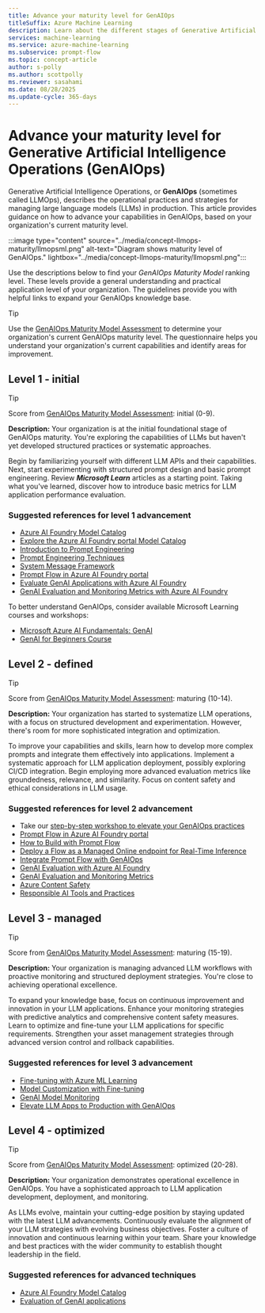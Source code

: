 ```yaml
---
title: Advance your maturity level for GenAIOps
titleSuffix: Azure Machine Learning
description: Learn about the different stages of Generative Artificial Intelligence Operations (GenAIOps) and how to advance your organization's capabilities.
services: machine-learning
ms.service: azure-machine-learning
ms.subservice: prompt-flow
ms.topic: concept-article
author: s-polly
ms.author: scottpolly
ms.reviewer: sasahami
ms.date: 08/28/2025
ms.update-cycle: 365-days
---
```


# Advance your maturity level for Generative Artificial Intelligence Operations (GenAIOps)

Generative Artificial Intelligence Operations, or **GenAIOps** (sometimes called LLMOps), describes the operational practices and strategies for managing large language models (LLMs) in production. This article provides guidance on how to advance your capabilities in GenAIOps, based on your organization's current maturity level.

:::image type="content" source="../media/concept-llmops-maturity/llmopsml.png" alt-text="Diagram shows maturity level of GenAIOps." lightbox="../media/concept-llmops-maturity/llmopsml.png":::

Use the descriptions below to find your *GenAIOps Maturity Model* ranking level. These levels provide a general understanding and practical application level of your organization. The guidelines provide you with helpful links to expand your GenAIOps knowledge base.  

> [!TIP]
> Use the [GenAIOps Maturity Model Assessment](/assessments/e14e1e9f-d339-4d7e-b2bb-24f056cf08b6/) to determine your organization's current GenAIOps maturity level. The questionnaire helps you understand your organization's current capabilities and identify areas for improvement. 

## <a name="level1"></a>Level 1 - initial

> [!TIP]
> Score from [GenAIOps Maturity Model Assessment](/assessments/e14e1e9f-d339-4d7e-b2bb-24f056cf08b6/): initial (0-9).

**Description:** Your organization is at the initial foundational stage of GenAIOps maturity. You're exploring the capabilities of LLMs but haven't yet developed structured practices or systematic approaches.

Begin by familiarizing yourself with different LLM APIs and their capabilities. Next, start experimenting with structured prompt design and basic prompt engineering. Review ***Microsoft Learn*** articles as a starting point. Taking what you've learned, discover how to introduce basic metrics for LLM application performance evaluation.

### Suggested references for level 1 advancement

- [Azure AI Foundry Model Catalog](/azure/ai-studio/how-to/model-catalog)
- [Explore the Azure AI Foundry portal Model Catalog](https://www.youtube.com/watch?v=GS5ZIiNqcEY)
- [Introduction to Prompt Engineering](/azure/ai-services/openai/concepts/prompt-engineering)
- [Prompt Engineering Techniques](/azure/ai-services/openai/concepts/advanced-prompt-engineering?pivots=programming-language-chat-completions)
- [System Message Framework](/azure/ai-services/openai/concepts/system-message)
- [Prompt Flow in Azure AI Foundry portal](/azure/ai-studio/how-to/prompt-flow)
- [Evaluate GenAI Applications with Azure AI Foundry](/azure/ai-studio/concepts/evaluation-approach-gen-ai)
- [GenAI Evaluation and Monitoring Metrics with Azure AI Foundry](/azure/ai-studio/concepts/evaluation-metrics-built-in)

To better understand GenAIOps, consider available Microsoft Learning courses and workshops:
- [Microsoft Azure AI Fundamentals: GenAI](/training/paths/introduction-generative-ai/)
- [GenAI for Beginners Course](https://techcommunity.microsoft.com/t5/educator-developer-blog/generative-ai-for-beginners-a-12-lesson-course/ba-p/3968583)

## <a name="level2"></a> Level 2 - defined

> [!TIP]
> Score from [GenAIOps Maturity Model Assessment](/assessments/e14e1e9f-d339-4d7e-b2bb-24f056cf08b6/): maturing (10-14).

**Description:** Your organization has started to systematize LLM operations, with a focus on structured development and experimentation. However, there's room for more sophisticated integration and optimization.

To improve your capabilities and skills, learn how to develop more complex prompts and integrate them effectively into applications. Implement a systematic approach for LLM application deployment, possibly exploring CI/CD integration. Begin employing more advanced evaluation metrics like groundedness, relevance, and similarity. Focus on content safety and ethical considerations in LLM usage.

### Suggested references for level 2 advancement

- Take our [step-by-step workshop to elevate your GenAIOps practices](https://github.com/microsoft/llmops-workshop?tab=readme-ov-file) 
- [Prompt Flow in Azure AI Foundry portal](/azure/ai-studio/how-to/prompt-flow)
- [How to Build with Prompt Flow](/azure/ai-studio/how-to/flow-develop)
- [Deploy a Flow as a Managed Online endpoint for Real-Time Inference](/azure/ai-studio/how-to/flow-deploy?tabs=azure-studio)
- [Integrate Prompt Flow with GenAIOps](/azure/machine-learning/prompt-flow/how-to-integrate-with-llm-app-devops?tabs=cli)
- [GenAI Evaluation with Azure AI Foundry]( /azure/ai-studio/concepts/evaluation-approach-gen-ai)
- [GenAI Evaluation and Monitoring Metrics](/azure/ai-studio/concepts/evaluation-metrics-built-in)
- [Azure Content Safety](/azure/ai-services/content-safety/overview)
- [Responsible AI Tools and Practices](https://azure.microsoft.com/blog/infuse-responsible-ai-tools-and-practices-in-your-llmops/#:~:text=Azure%20AI%20offers%20robust%20tools,or%20build%20your%20own%20metrics)

## <a name="level3"></a> Level 3 - managed

> [!TIP]
> Score from [GenAIOps Maturity Model Assessment](/assessments/e14e1e9f-d339-4d7e-b2bb-24f056cf08b6/): maturing (15-19).

**Description:** Your organization is managing advanced LLM workflows with proactive monitoring and structured deployment strategies. You're close to achieving operational excellence.

To expand your knowledge base, focus on continuous improvement and innovation in your LLM applications. Enhance your monitoring strategies with predictive analytics and comprehensive content safety measures. Learn to optimize and fine-tune your LLM applications for specific requirements. Strengthen your asset management strategies through advanced version control and rollback capabilities.

### Suggested references for level 3 advancement

- [Fine-tuning with Azure ML Learning](/training/modules/finetune-foundation-model-with-azure-machine-learning/)
- [Model Customization with Fine-tuning](/azure/ai-services/openai/how-to/fine-tuning?tabs=turbo%2Cpython&pivots=programming-language-studio)
- [GenAI Model Monitoring](/azure/machine-learning/prompt-flow/how-to-monitor-generative-ai-applications)
- [Elevate LLM Apps to Production with GenAIOps](https://techcommunity.microsoft.com/t5/ai-machine-learning-blog/elevate-your-llm-applications-to-production-via-llmops/ba-p/3979114)

## <a name="level4"></a> Level 4 - optimized

> [!TIP]
> Score from [GenAIOps Maturity Model Assessment](/assessments/e14e1e9f-d339-4d7e-b2bb-24f056cf08b6/): optimized (20-28).

**Description:** Your organization demonstrates operational excellence in GenAIOps. You have a sophisticated approach to LLM application development, deployment, and monitoring.

As LLMs evolve, maintain your cutting-edge position by staying updated with the latest LLM advancements. Continuously evaluate the alignment of your LLM strategies with evolving business objectives. Foster a culture of innovation and continuous learning within your team. Share your knowledge and best practices with the wider community to establish thought leadership in the field.

### Suggested references for advanced techniques

- [Azure AI Foundry Model Catalog](https://ai.azure.com/explore/models)
- [Evaluation of GenAI applications](/azure/ai-studio/concepts/evaluation-approach-gen-ai)
